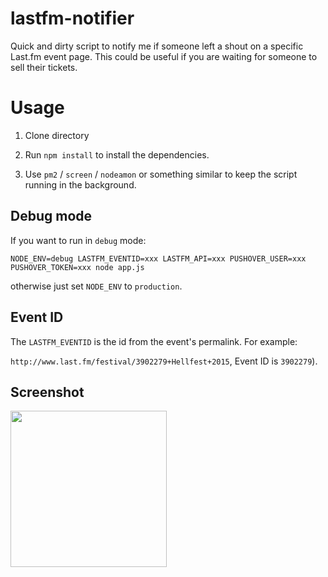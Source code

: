 # lastfm-notifier

Quick and dirty script to notify me if someone left a shout on a specific Last.fm event page. This could be useful if you are waiting for someone to sell their tickets.

# Usage

1. Clone directory

2. Run `npm install` to install the dependencies. 

3. Use `pm2` / `screen` / `nodeamon` or something similar to keep the script running in the background.


## Debug mode

If you want to run in `debug` mode:

`NODE_ENV=debug LASTFM_EVENTID=xxx LASTFM_API=xxx PUSHOVER_USER=xxx PUSHOVER_TOKEN=xxx node app.js`

otherwise just set `NODE_ENV` to `production`.

## Event ID

The `LASTFM_EVENTID` is the id from the event's permalink. For example:

`http://www.last.fm/festival/3902279+Hellfest+2015`, Event ID is `3902279`).

## Screenshot

<img src="https://img.notmyhostna.me/b5a24345774d5d6e7b09ebc076c69f5875a707e2.png" height=250px>